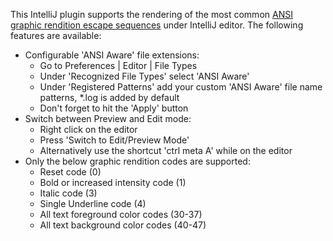 This IntelliJ plugin supports the rendering of the most common <a href="https://en.wikipedia.org/wiki/ANSI_escape_code#graphics">ANSI graphic rendition escape sequences</a> under IntelliJ editor. The following features are available:
      <ul>
      <li>Configurable 'ANSI Aware' file extensions:
        <ul>
        <li>Go to Preferences | Editor | File Types</li>
        <li>Under 'Recognized File Types' select 'ANSI Aware'</li>
        <li>Under 'Registered Patterns' add your custom 'ANSI Aware' file name patterns, *.log is added by default</li>
        <li>Don't forget to hit the 'Apply' button</li>
        </ul></li>
      <li>Switch between Preview and Edit mode:
       <ul>
       <li>Right click on the editor</li>
       <li>Press 'Switch to Edit/Preview Mode'</li>
       <li>Alternatively use the shortcut 'ctrl meta A' while on the editor</li>
       </ul></li>
      <li>Only the below graphic rendition codes are supported:
        <ul>
        <li>Reset code (0)</li>
        <li>Bold or increased intensity code (1)</li>
        <li>Italic code (3)</li>
        <li>Single Underline code (4)</li>
        <li>All text foreground color codes (30-37)</li>
        <li>All text background color codes (40-47)</li>
        </ul>
      </li>
